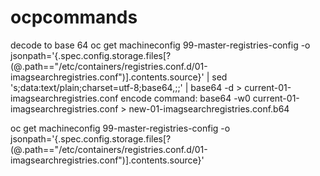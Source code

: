 # ocpcommands
decode to base 64
oc get machineconfig 99-master-registries-config -o jsonpath='{.spec.config.storage.files[?(@.path=="/etc/containers/registries.conf.d/01-imagsearchregistries.conf")].contents.source}' | sed 's;data:text/plain;charset=utf-8;base64,;;' | base64 -d > current-01-imagsearchregistries.conf
encode command:
base64 -w0 current-01-imagsearchregistries.conf > new-01-imagsearchregistries.conf.b64



oc get machineconfig 99-master-registries-config -o jsonpath='{.spec.config.storage.files[?(@.path=="/etc/containers/registries.conf.d/01-imagsearchregistries.conf")].contents.source}'

